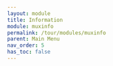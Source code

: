 ```yaml
---
layout: module
title: Information
module: muxinfo
permalink: /tour/modules/muxinfo
parent: Main Menu
nav_order: 5
has_toc: false
---
```

